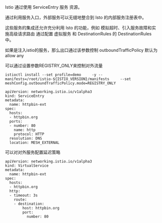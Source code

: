 Istio 通过使用 ServiceEntry 服务 资源。

通过利用服务入口，外部服务可以无缝地整合到 Isto 的内部服务注册表中。

这些服务的集成还允许充分利用 Isto 的功能，例如 模拟超时、引入服务故障和实施高级请求路由 通过配置 虚拟服务 和 DestinationRules 的 DestinationRules 中。

如果是注入istio的服务，那么出口通过该参数控制 outboundTrafficPolicy 默认为allow any

可以通过设置参数REGISTRY_ONLY来控制对外流量

```
istioctl install --set profile=demo     -y --manifests=/root/istio-${ISTIO_VERSION}/manifests     --set meshConfig.outboundTrafficPolicy.mode=REGISTRY_ONLY
```

```
apiVersion: networking.istio.io/v1alpha3
kind: ServiceEntry
metadata:
  name: httpbin-ext
spec:
  hosts:
  - httpbin.org
  ports:
  - number: 80
    name: http
    protocol: HTTP
  resolution: DNS
  location: MESH_EXTERNAL
```

可以对对外服务配置延迟策略

```
apiVersion: networking.istio.io/v1alpha3
kind: VirtualService
metadata:
  name: httpbin-ext
spec:
  hosts:
  - httpbin.org
  http:
  - timeout: 3s
    route:
    - destination:
        host: httpbin.org
        port:
          number: 80
```